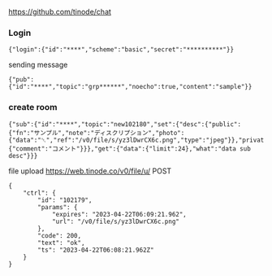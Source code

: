 https://github.com/tinode/chat

### Login

```
{"login":{"id":"****","scheme":"basic","secret":"**********"}}
```


sending message
```
{"pub":{"id":"****","topic":"grp******","noecho":true,"content":"sample"}}
```


### create room

```
{"sub":{"id":"****","topic":"new102180","set":{"desc":{"public":{"fn":"サンプル","note":"ディスクリプション","photo":{"data":"␡","ref":"/v0/file/s/yz3lDwrCX6c.png","type":"jpeg"}},"private":{"comment":"コメント"}}},"get":{"data":{"limit":24},"what":"data sub desc"}}}
```

file upload
https://web.tinode.co/v0/file/u/
POST

```
{
    "ctrl": {
        "id": "102179",
        "params": {
            "expires": "2023-04-22T06:09:21.962",
            "url": "/v0/file/s/yz3lDwrCX6c.png"
        },
        "code": 200,
        "text": "ok",
        "ts": "2023-04-22T06:08:21.962Z"
    }
}
```
